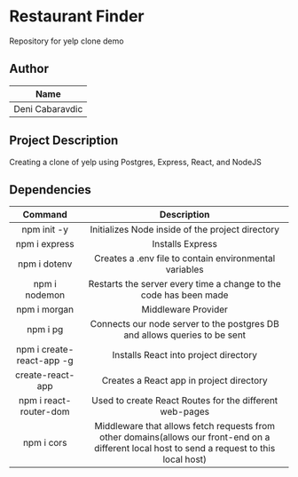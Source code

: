 # Restaurant Finder
Repository for yelp clone demo

## Author
|   Name
| :------------: 
| Deni Cabaravdic

## Project Description
Creating a clone of yelp using Postgres, Express, React, and NodeJS

## Dependencies
| Command | Description |
| :---: | :------: |
|npm init -y| Initializes Node inside of the project directory |
|npm i express| Installs Express|
|npm i dotenv |Creates a .env file to contain environmental variables|
|npm i nodemon |Restarts the server every time a change to the code has been made|
|npm i morgan |Middleware Provider|
|npm i pg |Connects our node server to the postgres DB and allows queries to be sent|
|npm i create-react-app -g |Installs React into project directory|
|create-react-app |Creates a React app in project directory|
|npm i react-router-dom |Used to create React Routes for the different web-pages|
|npm i cors |Middleware that allows fetch requests from other domains(allows our front-end on a different local host to send a request to this local host)|
